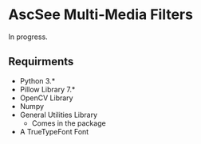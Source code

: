 # AscSee Multi-Media Filters
In progress.

## Requirments
* Python 3.*
* Pillow Library 7.*
* OpenCV Library
* Numpy
* General Utilities Library
    * Comes in the package
* A TrueTypeFont Font
